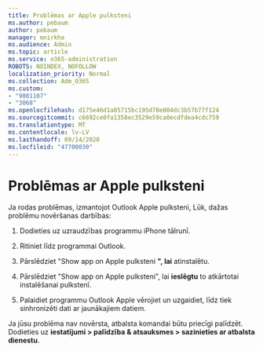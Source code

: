 ```yaml
---
title: Problēmas ar Apple pulksteni
ms.author: pebaum
author: pebaum
manager: mnirkhe
ms.audience: Admin
ms.topic: article
ms.service: o365-administration
ROBOTS: NOINDEX, NOFOLLOW
localization_priority: Normal
ms.collection: Adm_O365
ms.custom:
- "9001107"
- "3068"
ms.openlocfilehash: d175e46d1a85715bc195d78e004dc3b57b77f124
ms.sourcegitcommit: c6692ce0fa1358ec3529e59ca0ecdfdea4cdc759
ms.translationtype: MT
ms.contentlocale: lv-LV
ms.lasthandoff: 09/14/2020
ms.locfileid: "47700030"
---
```

# <a name="trouble-with-the-apple-watch"></a>Problēmas ar Apple pulksteni

Ja rodas problēmas, izmantojot Outlook Apple pulksteni, Lūk, dažas problēmu novēršanas darbības: 

1. Dodieties uz uzraudzības programmu iPhone tālrunī.

2. Ritiniet līdz programmai Outlook.

3. Pārslēdziet "Show app on Apple pulksteni **", lai** atinstalētu.

4. Pārslēdziet "Show app on Apple pulksteni", lai **ieslēgtu** to atkārtotai instalēšanai pulkstenī.

5. Palaidiet programmu Outlook Apple vērojiet un uzgaidiet, līdz tiek sinhronizēti dati ar jaunākajiem datiem. 

Ja jūsu problēma nav novērsta, atbalsta komandai būtu priecīgi palīdzēt. Dodieties uz **iestatījumi > palīdzība & atsauksmes > sazinieties ar atbalsta dienestu**. 